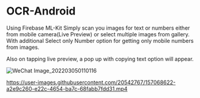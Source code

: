 # OCR-Android
Using Firebase ML-Kit
Simply scan you images for text or numbers either from mobile camera(Live Preview) or select multiple images from gallery.
With additional Select only Number option for getting only mobile numbers from images.

Also on tapping live preview, a pop up with copying text option will appear.

![WeChat Image_202203050110116](https://user-images.githubusercontent.com/20542767/157067828-a4b70d36-9991-4ac5-a17d-503932b85826.jpg)



https://user-images.githubusercontent.com/20542767/157068622-a2e9c260-e22c-4654-ba7c-68fabb7fdd31.mp4

